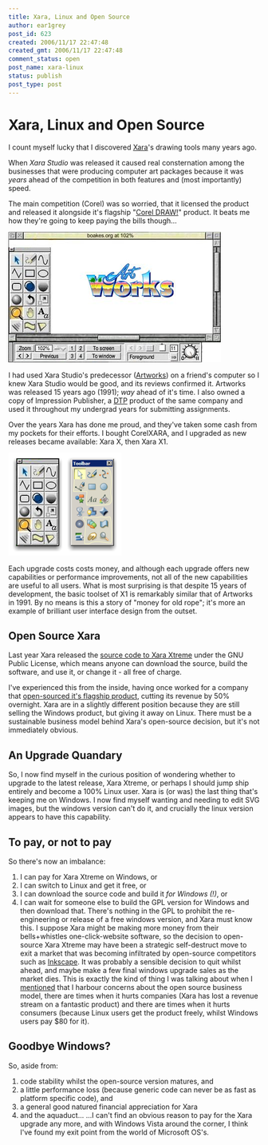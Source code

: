 ```yaml
---
title: Xara, Linux and Open Source
author: ear1grey
post_id: 623
created: 2006/11/17 22:47:48
created_gmt: 2006/11/17 22:47:48
comment_status: open
post_name: xara-linux
status: publish
post_type: post
---
```


# Xara, Linux and Open Source

I count myself lucky that I discovered [Xara](http://xara.com)'s drawing tools many years ago.

When _Xara Studio_ was released it caused real consternation among the businesses that were producing computer art packages because it was _years_ ahead of the competition in both features and (most importantly) speed.

The main competition (Corel) was so worried, that it licensed the product and released it alongside it's flagship "[Corel DRAW!](http://en.wikipedia.org/wiki/CorelDRAW)" product. It beats me how they're going to keep paying the bills though...

![Xara's Predecessor - Artworks on RISC OS](artworks.jpg)

I had used Xara Studio's predecessor ([Artworks](http://en.wikipedia.org/wiki/Artworks)) on a friend's computer so I knew Xara Studio would be good, and its reviews confirmed it. Artworks was released 15 years ago (1991); _way_ ahead of it's time. I also owned a copy of Impression Publisher, a [DTP](http://en.wikipedia.org/wiki/Desktop_publishing) product of the same company and used it throughout my undergrad years for submitting assignments.

Over the years Xara has done me proud, and they've taken some cash from my pockets for their efforts. I bought CorelXARA, and I upgraded as new releases became available: Xara X, then Xara X1.

![The Artworks and Xara X1 Tools, with similarities highlighted.](tools.png)

Each upgrade costs costs money, and although each upgrade offers new capabilities or performance improvements, not all of the new capabilities are useful to all users. What is most surprising is that despite 15 years of development, the basic toolset of X1 is remarkably similar that of Artworks in 1991\. By no means is this a story of "money for old rope"; it's more an example of brilliant user interface design from the outset.

## Open Source Xara

Last year Xara released the [source code to Xara Xtreme](http://www.xaraxtreme.org/) under the GNU Public License, which means anyone can download the source, build the software, and use it, or change it - all free of charge.

I've experienced this from the inside, having once worked for a company that [open-sourced it's flagship product](http://mozilla.org/), cutting its revenue by 50% overnight. Xara are in a slightly different position because they are still selling the Windows product, but giving it away on Linux. There must be a sustainable business model behind Xara's open-source decision, but it's not immediately obvious.

## An Upgrade Quandary

So, I now find myself in the curious position of wondering whether to upgrade to the latest release, Xara Xtreme, or perhaps I should jump ship entirely and become a 100% Linux user. Xara is (or was) the last thing that's keeping me on Windows. I now find myself wanting and needing to edit SVG images, but the windows version can't do it, and crucially the linux version appears to have this capability.

## To pay, or not to pay

So there's now an imbalance:

1.  I can pay for Xara Xtreme on Windows, or
2.  I can switch to Linux and get it free, or
3.  I can download the source code and build it _for Windows (!)_, or
4.  I can wait for someone else to build the GPL version for Windows and then download that. There's nothing in the GPL to prohibit the re-engineering or release of a free windows version, and Xara must know this. I suppose Xara might be making more money from their bells+whistles one-click-website software, so the decision to open-source Xara Xtreme may have been a strategic self-destruct move to exit a market that was becoming infiltrated by open-source competitors such as [Inkscape](http://www.inkscape.org/). It was probably a sensible decision to quit whilst ahead, and maybe make a few final windows upgrade sales as the market dies. This is exactly the kind of thing I was talking about when I [mentioned](/hello) that I harbour concerns about the open source business model, there are times when it hurts companies (Xara has lost a revenue stream on a fantastic product) and there are times when it hurts consumers (because Linux users get the product freely, whilst Windows users pay $80 for it).

## Goodbye Windows?

So, aside from:

1.  code stability whilst the open-source version matures, and
2.  a little performance loss (because generic code can never be as fast as platform specific code), and
3.  a general good natured financial appreciation for Xara
4.  and the aquaduct... ...I can't find an obvious reason to pay for the Xara upgrade any more, and with Windows Vista around the corner, I think I've found my exit point from the world of Microsoft OS's.

